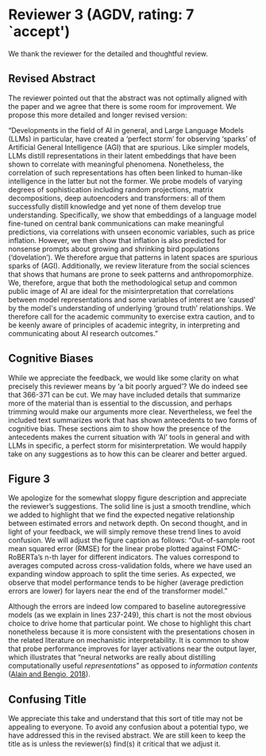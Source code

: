 # Reviewer 3 (AGDV, rating: 7 `accept')

We thank the reviewer for the detailed and thoughtful review. 

## Revised Abstract

The reviewer pointed out that the abstract was not optimally aligned with the paper and we agree that there is some room for improvement. We propose this more detailed and longer revised version:

“Developments in the field of AI in general, and Large Language Models (LLMs) in particular, have created a ‘perfect storm’ for observing ‘sparks’ of Artificial General Intelligence (AGI) that are spurious. Like simpler models, LLMs distill representations in their latent embeddings that have been shown to correlate with meaningful phenomena. Nonetheless, the correlation of such representations has often been linked to human-like intelligence in the latter but not the former. We probe models of varying degrees of sophistication including random projections, matrix decompositions, deep autoencoders and transformers: all of them successfully distill knowledge and yet none of them develop true understanding. Specifically, we show that embeddings of a language model fine-tuned on central bank communications can make meaningful predictions, via correlations with unseen economic variables, such as price inflation. However, we then show that inflation is also predicted for nonsense prompts about growing and shrinking bird populations (‘dovelation’). We therefore argue that patterns in latent spaces are spurious sparks of (AGI). Additionally, we review literature from the social sciences that shows that humans are prone to seek patterns and anthropomorphize. We, therefore, argue that both the methodological setup and common public image of AI are ideal for the misinterpretation that correlations between model representations and some variables of interest are 'caused' by the model's understanding of underlying ‘ground truth’ relationships. We therefore call for the academic community to exercise extra caution, and to be keenly aware of principles of academic integrity, in interpreting and communicating about AI research outcomes.”

## Cognitive Biases

While we appreciate the feedback, we would like some clarity on what precisely this reviewer means by ‘a bit poorly argued’? We do indeed see that 366-371 can be cut. We may have included details that summarize more of the material than is essential to the discussion, and perhaps trimming would make our arguments more clear. Nevertheless, we feel the included text summarizes work that has shown antecedents to two forms of cognitive bias. These sections aim to show how the presence of the antecedents makes the current situation with ‘AI’ tools in general and with LLMs in specific, a perfect storm for misinterpretation. We would happily take on any suggestions as to how this can be clearer and better argued. 

## Figure 3

We apologize for the somewhat sloppy figure description and appreciate the reviewer’s suggestions. The solid line is just a smooth trendline, which we added to highlight that we find the expected negative relationship between estimated errors and network depth. On second thought, and in light of your feedback, we will simply remove these trend lines to avoid confusion. We will adjust the figure caption as follows: “Out-of-sample root mean squared error (RMSE) for the linear probe plotted against FOMC-RoBERTa’s n-th layer for different indicators. The values correspond to averages computed across cross-validation folds, where we have used an expanding window approach to split the time series. As expected, we observe that model performance tends to be higher (average prediction errors are lower) for layers near the end of the transformer model.”

Although the errors are indeed low compared to baseline autoregressive models (as we explain in lines 237-249), this chart is not the most obvious choice to drive home that particular point. We chose to highlight this chart nonetheless because it is more consistent with the presentations chosen in the related literature on mechanistic interpretability. It is common to show that probe performance improves for layer activations near the output layer, which illustrates that “neural networks are really about distilling computationally useful *representations*” as opposed to *information contents* ([Alain and Bengio, 2018](https://arxiv.org/abs/1610.01644)). 

## Confusing Title

We appreciate this take and understand that this sort of title may not be appealing to everyone. To avoid any confusion about a potential typo, we have addressed this in the revised abstract. We are still keen to keep the title as is unless the reviewer(s) find(s) it critical that we adjust it.
